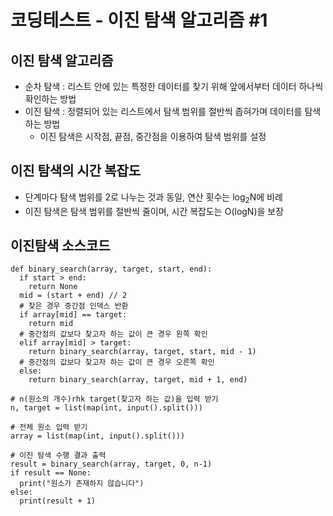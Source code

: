 # 코딩테스트 - 이진 탐색 알고리즘 #1

## 이진 탐색 알고리즘
- 순차 탐색 : 리스트 안에 있는 특정한 데이터를 찾기 위해 앞에서부터 데이터 하나씩 확인하는 방법
- 이진 탐색 : 정렬되어 있는 리스트에서 탐색 범위를 절반씩 좁혀가며 데이터를 탐색하는 방법
    - 이진 탐색은 시작점, 끝점, 중간점을 이용하여 탐색 범위를 설정

## 이진 탐색의 시간 복잡도
- 단계마다 탐색 범위를 2로 나누는 것과 동일, 연산 횟수는 log<sub>2</sub>N에 비례
- 이진 탐색은 탐색 범위를 절반씩 줄이며, 시간 복잡도는 O(logN)을 보장

## 이진탐색 소스코드
```
def binary_search(array, target, start, end):
  if start > end:
    return None
  mid = (start + end) // 2
  # 찾은 경우 중간점 인덱스 반환
  if array[mid] == target:
    return mid
  # 중간점의 값보다 찾고자 하는 값이 큰 경우 왼쪽 확인
  elif array[mid] > target:
    return binary_search(array, target, start, mid - 1)
  # 중간점의 값보다 찾고자 하는 값이 큰 경우 오른쪽 확인
  else:
    return binary_search(array, target, mid + 1, end)

# n(원소의 개수)rhk target(찾고자 하는 값)을 입력 받기
n, target = list(map(int, input().split()))

# 전체 원소 입력 받기
array = list(map(int, input().split()))

# 이진 탐색 수행 결과 출력
result = binary_search(array, target, 0, n-1)
if result == None:
  print("원소가 존재하지 않습니다")
else:
  print(result + 1)
```
